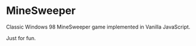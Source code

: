 # MineSweeper

Classic Windows 98 MineSweeper game implemented in Vanilla JavaScript.

Just for fun.